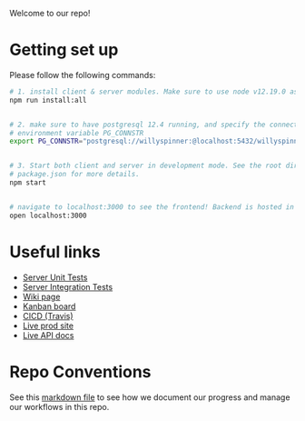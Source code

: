 Welcome to our repo!
# Getting set up

Please follow the following commands:

```sh
# 1. install client & server modules. Make sure to use node v12.19.0 as stated in .nvmrc
npm run install:all


# 2. make sure to have postgresql 12.4 running, and specify the connection string in the 
# environment variable PG_CONNSTR
export PG_CONNSTR="postgresql://willyspinner:@localhost:5432/willyspinner"


# 3. Start both client and server in development mode. See the root directory
# package.json for more details.
npm start


# navigate to localhost:3000 to see the frontend! Backend is hosted in port 8080 (default)
open localhost:3000
```

# Useful links

- [Server Unit Tests](./server/test/unit)
- [Server Integration Tests](./server/test/integration)
- [Wiki page](https://github.com/cs130-w21/19/wiki)
- [Kanban board](https://github.com/cs130-w21/19/projects/1)
- [CICD (Travis)](https://travis-ci.com/github/cs130-w21/19)
- [Live prod site](http://stonks.us-west-1.elasticbeanstalk.com/)
- [Live API docs](http://stonks.us-west-1.elasticbeanstalk.com/docs)

# Repo Conventions

See this [markdown file](REPO_CONVENTIONS.md) to see how we document our progress and manage our workflows in this repo.
